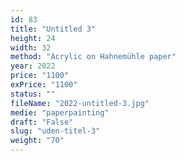 ```yaml
---
id: 83
title: "Untitled 3"
height: 24
width: 32
method: "Acrylic on Hahnemühle paper"
year: 2022
price: "1100"
exPrice: "1100"
status: ""
fileName: "2022-untitled-3.jpg"
medie: "paperpainting"
draft: "False"
slug: "uden-titel-3"
weight: "70"
---
```


